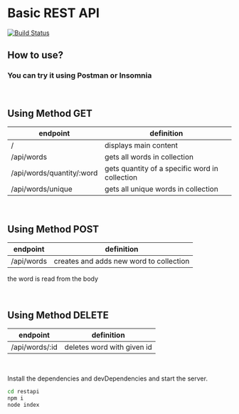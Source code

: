 # Basic REST API
[![Build Status](https://travis-ci.org/joemccann/dillinger.svg?branch=master)](https://travis-ci.org/joemccann/dillinger)

## How to use?
### You can try it using Postman or Insomnia

<p>&nbsp;</p>

## Using Method GET

| endpoint | definition |
| ------ | ------ |
| / | displays main content |
| /api/words | gets all words in collection |
| /api/words/quantity/:word | gets quantity of a specific word in collection |
| /api/words/unique | gets all unique words in collection |

<p>&nbsp;</p>

## Using Method POST
| endpoint | definition |
| ------ | ------ |
| /api/words | creates and adds new word to collection |

the word is read from the body

<p>&nbsp;</p>

## Using Method DELETE
| endpoint | definition |
| ------ | ------ |
| /api/words/:id | deletes word with given id |

<p>&nbsp;</p>

Install the dependencies and devDependencies and start the server.

```sh
cd restapi
npm i
node index
```


